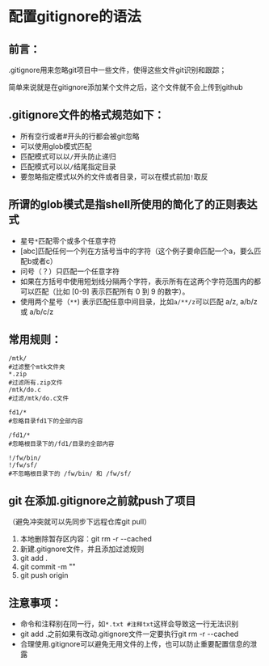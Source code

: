 # 配置gitignore的语法

## 前言：

.gitignore用来忽略git项目中一些文件，使得这些文件git识别和跟踪；

简单来说就是在gitignore添加某个文件之后，这个文件就不会上传到github

## .gitignore文件的格式规范如下：

- 所有空行或者#开头的行都会被git忽略
- 可以使用glob模式匹配
- 匹配模式可以以`/`开头防止递归
- 匹配模式可以以`/`结尾指定目录
- 要忽略指定模式以外的文件或者目录，可以在模式前加`!`取反

## 所谓的glob模式是指shell所使用的简化了的正则表达式

- 星号`*`匹配零个或多个任意字符
- [abc]匹配任何一个列在方括号当中的字符（这个例子要命匹配一个a，要么匹配b或者c）
- 问号（？）只匹配一个任意字符
- 如果在方括号中使用短划线分隔两个字符，表示所有在这两个字符范围内的都可以匹配（比如 [0-9] 表示匹配所有 0 到 9 的数字）。
- 使用两个星号（`**`) 表示匹配任意中间目录，比如`a/**/z`可以匹配 a/z, a/b/z 或 a/b/c/z

## 常用规则：

```.gitignore
/mtk/
#过滤整个mtk文件夹
*.zip
#过滤所有.zip文件
/mtk/do.c
#过滤/mtk/do.c文件

fd1/*
#忽略目录fd1下的全部内容

/fd1/*
#忽略根目录下的/fd1/目录的全部内容

!/fw/bin/
!/fw/sf/
#不忽略根目录下的 /fw/bin/ 和 /fw/sf/
```

## git 在添加.gitignore之前就push了项目

（避免冲突就可以先同步下远程仓库git pull）

1. 本地删除暂存区内容：git rm -r --cached
2. 新建.gitignore文件，并且添加过滤规则
3. git add .
4. git commit -m ""
5. git push origin

## 注意事项：

- 命令和注释别在同一行，如`*.txt #注释txt`这样会导致这一行无法识别
- git add .之前如果有改动.gitignore文件一定要执行git rm -r --cached
- 合理使用.gitignore可以避免无用文件的上传，也可以防止重要配置信息的泄露